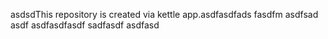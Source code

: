 asdsdThis repository is created via kettle app.asdfasdfads
fasdfm
asdfsad
asdf
asdfasdfasdf
sadfasdf
asdfasd
